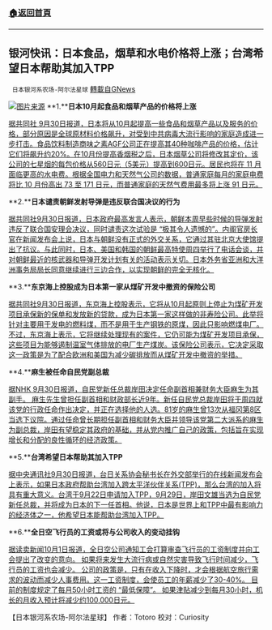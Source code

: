 ###  [:house:返回首頁](https://github.com/ourhimalayas/txt)
---


## 银河快讯：日本食品，烟草和水电价格将上涨；台湾希望日本帮助其加入TPP
` 日本银河系农场-阿尔法星球` [轉載自GNews](https://gnews.org/zh-hans/1566343/)

![](https://assets.gnews.org/wp-content/uploads/2021/10/图片1-1.png)[图片来源](https://local.6parknews.com/)
**1.****日本10月起食品和烟草产品的价格将上涨**

[据共同社 9月30日报道，日本将从10月起提高一些食品和烟草产品以及服务的价格，部分原因是全球原材料价格飙升，对受到中共病毒大流行影响的家庭造成进一步打击。食品饮料制造商味之素AGF公司正在提高其40种咖啡产品的价格，估计它们将飙升约20%。在10月份提高香烟税之后，日本烟草公司将修改其定价，该公司的七星烟的每包价格从560日元（5美元）提高到600日元。居民也将在 11 月面临更高的水电费。根据全国电力和天然气公司的数据，普通家庭每月的家庭电费将比 10 月份高出 73 至 171 日元，而普通家庭的天然气费用最多将上涨 91 日元。](https://english.kyodonews.net/news/2021/09/c4b66c2c87d3-japan-to-see-price-hikes-in-food-tobacco-products-from-oct.html)

**2.****日本谴责朝鲜发射导弹是违反联合国决议的行为**

[据共同社9月30日报道，日本政府最高发言人表示，朝鲜本周早些时候的导弹发射违反了联合国安理会决议，同时谴责这次试验是 “极其令人遗憾的”。内阁官房长官在新闻发布会上说，日本与朝鲜没有正式的外交关系，它通过其驻北京大使馆提出了抗议。与此同时，日本、美国和韩国的朝鲜最高特使周四举行了电话会谈，并对朝鲜最近的核武器和导弹开发计划有关的活动表示关切。日本外务省亚洲和大洋洲事务局局长同意继续进行三边合作，以实现朝鲜的完全无核化。](https://english.kyodonews.net/news/2021/09/3b8a187bcf82-japan-condemns-n-korean-missile-launch-as-violating-un-resolutions.html)

**3.****东京海上控股成为日本第一家从煤矿开发中撤资的保险公司**

[据共同社9月30日报道，东京海上控股表示，它将从10月起原则上停止为煤矿开发项目承保新的保单和发放新的贷款，成为日本第一家这样做的非寿险公司。此举将针对主要用于发电的燃料煤，而不是用于生产钢铁的原煤，因此只影响燃煤电厂。不过，东京海上表示，它将继续处理现有的案件，它仍可能为煤矿开发项目承保，这些项目为能够遏制温室气体排放的电厂生产煤炭。该保险公司表示，它决定采取这一政策是为了配合欧洲和美国为减少碳排放而从煤矿开发中撤资的举措。](https://english.kyodonews.net/news/2021/09/dc9aeccf0256-tokio-marine-1st-japan-insurer-to-divest-from-coal-mine-development.html)

**4.****麻生被任命自民党副总裁**

[据NHK 9月30日报道，自民党新任总裁岸田决定任命副首相兼财务大臣麻生为其副手。 麻生先生曾担任副首相和财政部长近9年。新任自民党总裁岸田将于周四就该党的行政任命作出决定，并正在选择他的人选。81岁的麻生曾13次从福冈第8区当选下议院。通过任命曾长期担任副首相和财务大臣并领导该党第二大派系的麻生为副总裁，岸田有望稳定其政府的基础，并从党内推广自己的政策，包括旨在实现增长和分配的良性循环的经济政策。](https://www3.nhk.or.jp/news/html/20210930/k10013285141000.html)

**5.****台湾希望日本帮助其加入TPP**

[据中央通讯社9月30日报道，台日关系协会秘书长在外交部举行的在线新闻发布会上表示，如果日本政府帮助台湾加入跨太平洋伙伴关系(TPP)，那么台湾的加入将具有重大意义。台湾于9月22日申请加入TPP，9月29日，岸田文雄当选为自民党新任总裁，并将成为日本的下一任首相。他说，日本是世界上和TPP中最有影响力的经济体之一，他希望日本能帮助台湾加入TPP。](https://news.yahoo.co.jp/articles/decc88bdcebdf834047dcbe92e367e8ac51a54b2)

**6.****全日空飞行员的工资或将与公司收入的变动挂钩**

[据读卖新闻10月1日报道，全日空公司通知工会打算审查飞行员的工资制度并向工会提出了改变的意向。 如果将来发生大流行病或自然灾害导致飞行时间减少，飞行员的工资也会减少。 公司的政策是，只有在收入下降时，才会根据航空旅行需求的波动而减少人事费用。这一工资制度，会使员工的年薪减少了30-40%。 目前的制度规定了每月50小时工资的 “最低保障”。 如果津贴减少到每月30小时，机长的月收入预计将减少约100,000日元。](https://news.yahoo.co.jp/articles/c4771cde02a98e0389fbc94f08a6e11c20bfb326)

【日本银河系农场-阿尔法星球】
作者：Totoro
校对：Curiosity
